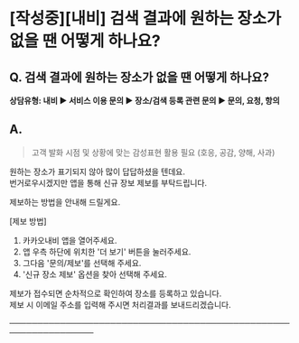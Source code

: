 # [작성중][내비] 검색 결과에 원하는 장소가 없을 땐 어떻게 하나요?

Q. 검색 결과에 원하는 장소가 없을 땐 어떻게 하나요?
-------------------------------

**상담유형: 내비 ▶ 서비스 이용 문의 ▶ 장소/검색 등록 관련 문의 ▶ 문의, 요청, 항의**

A.
--

> 고객 발화 시점 및 상황에 맞는 감성표현 활용 필요 (호응, 공감, 양해, 사과)

원하는 장소가 표기되지 않아 많이 답답하셨을 텐데요.  
번거로우시겠지만 앱을 통해 신규 장보 제보를 부탁드립니다.  
  
제보하는 방법을 안내해 드릴게요.  
  
[제보 방법]   
1. 카카오내비 앱을 열어주세요.   
2. 앱 우측 하단에 위치한 '더 보기' 버튼을 눌러주세요.   
3. 그다음 '문의/제보'를 선택해 주세요.   
4. '신규 장소 제보' 옵션을 찾아 선택해 주세요.

제보가 접수되면 순차적으로 확인하여 장소를 등록하고 있습니다.  
제보 시 이메일 주소를 입력해 주시면 처리결과를 보내드리겠습니다.

─────────────────────────────────────────────────────────────────